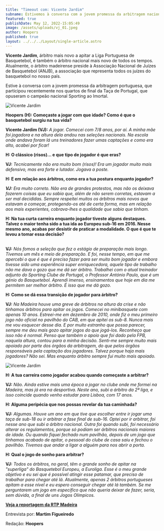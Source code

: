 ```yaml
---
title: "Timeout com: Vicente Jardim"
subname: Estivemos à conversa com a jovem promessa da arbitragem nacional
featured: true
publishDate: May 12, 2022-15:05:49
image: /assets/uploads/vj_01.jpeg
author: Hoopers
published: true
layout: ../../../Layout/single-article.astro
---
```


**Vicente Jardim**, árbitro mais novo a apitar a Liga Portuguesa de Basquetebol, é também o árbitro nacional mais novo de todos os tempos. Atualmente, o árbitro madeirense preside à Associação Nacional de Juízes de Basquetebol (ANJB), a associação que representa todos os juízes do basquetebol no nosso país.

Estive à conversa com a jovem promessa da arbitragem portuguesa, que participou recentemente nos quartos de final da Taça de Portugal, que opuseram o campeão nacional Sporting ao Imortal.

![Vicente Jardim](/assets/uploads/vj_02.jpeg "Vicente Jardim")

**Hoopers (H): Começaste a jogar com que idade? Como é que o basquetebol surgiu na tua vida?**

**Vicente Jardim (VJ):** _A jogar. Comecei com 7/8 anos, por aí. A minha mãe foi jogadora e na altura dela andou nas seleções nacionais. Na escola onde andava foram lá uns treinadores fazer umas captações e como era alto, acabei por ficar!_

**H: O clássico (risos)... e que tipo de jogador é que eras?**

**VJ:** _Tecnicamente não era muito bom (risos)! Era um jogador muito mais defensivo, mas era forte e lutador. Jogava a poste._

**H: E em relação aos árbitros, como era a tua postura enquanto jogador?**

**_VJ:_** _Era muito correto. Não era de grandes protestos, mas não os deixava fazerem coisas que eu sabia que, além de não serem corretas, estavam a ser mal decididas. Sempre respeitei muitos os árbitros mais novos que estavam a começar, protegendo-os até de certa forma, mas em relação aos mais experientes, cobrava-lhes a qualidade que sabia que tinham._

**H: Na tua curta carreira enquanto jogador tiveste alguns destaques. Talvez o maior tenha sido a tua ida ao Europeu sub-16 em 2016. Nesse mesmo ano, acabas por desistir de praticar a modalidade. O que é que te levou a tomar essa decisão?**

**\
VJ:** _Nós fomos a seleção que fez o estágio de preparação mais longo. Tivemos um mês e meio de preparação. E foi, nesse tempo, em que me apercebi o que é que é preciso fazer para ser muito bom jogador e embora tivesse sido uma experiência super enriquecedora, aquele tipo de trabalho não me dava o gozo que me dá ser árbitro. Trabalhei com o atual treinador adjunto do Sporting Clube de Portugal, o Professor António Paulo, que é um génio do Basquetebol. Aprendi imenso, ensinamentos que hoje em dia me permitem ser melhor árbitro. É isso que me dá gozo._

**H: Como se dá essa transição de jogador para árbitro?**

**VJ:** _Na Madeira houve uma greve de árbitros na altura da crise e não tínhamos árbitros para apitar os jogos. Comecei no minibasquete com apenas 10 anos. Estreei-me em dezembro de 2010, onde fiz o meu primeiro jogo não oficial no pavilhão do CAB, em que apitei os sub-8. Nunca mais me vou esquecer desse dia. E por muito estranho que possa parecer, sempre me deu mais gozo apitar jogos do que jogá-los. Reconheço que isso não é normal. Penso que também o apoio que foi dado pela FPB, naquela altura, contou para a minha decisão. Senti-me sempre muito mais apoiado por parte dos órgãos da arbitragem, do que pelos órgãos responsáveis pela captação dos jogadores. Talvez porque haja mais jogadores? Não sei. Mas enquanto árbitro sempre fui muito mais apoiado._

![Vicente Jardim](/assets/uploads/vj_04.jpeg "Vicente Jardim")

**H: A tua carreira como jogador acabou quando começaste a arbitrar?**

**VJ:** _Não. Ainda estive mais uma época a jogar no clube onde me formei na Madeira, mas já era na desportiva. Neste ano, subi a árbitro da 2ª liga, e isso coincide quando venho estudar para Lisboa, com 17 anos._

**H: Alguma peripécia que nos possas revelar da tua caminhada?**

**VJ:** _Algumas. Houve um ano em que tive que escolher entre ir jogar uma taça de sub-18 ou ir arbitrar a fase final de sub-16. Optei por ir arbitrar, foi nesse ano que subi a árbitro nacional. Outra foi quando subi, foi necessário alterar os regulamentos, porque só podiam ser árbitros nacionais maiores de idade. Ou quando fiquei fechado num pavilhão, depois de um jogo que tínhamos acabado de apitar, o pessoal do clube de casa saiu e fechou o pavilhão. Tivemos que andar a ligar a alguém para nos abrir a porta._

**H: Qual o jogo de sonho para arbitrar?**

**VJ:** _Todos os árbitros, no geral, têm o grande sonho de apitar na "superliga" do Basquetebol Europeu, a Euroliga. Esse é o meu grande objetivo e eu sei que é possível atingir esse patamar, que preciso de trabalhar para chegar até lá. Atualmente, apenas 2 árbitros portugueses apitam a esse nível e eu espero conseguir chegar até lá também. Se me perguntarem um jogo em específico que não queria deixar de fazer, seria, sem dúvida, a final de uns Jogos Olímpicos._

**<u>[Veja a reportagem da RTP Madeira](https://www.rtp.pt/madeira/desporto/arbitro-promovido-a-i-divisao-de-basquetebol-video_70965)</u>**

Entrevista por: **Martim Figueiredo**

Redação: **Hoopers**
